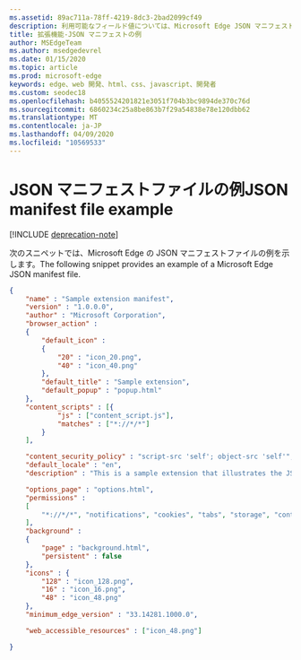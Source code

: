 ```yaml
---
ms.assetid: 89ac711a-78ff-4219-8dc3-2bad2099cf49
description: 利用可能なフィールド値については、Microsoft Edge JSON マニフェストの例を参照してください。
title: 拡張機能-JSON マニフェストの例
author: MSEdgeTeam
ms.author: msedgedevrel
ms.date: 01/15/2020
ms.topic: article
ms.prod: microsoft-edge
keywords: edge、web 開発、html、css、javascript、開発者
ms.custom: seodec18
ms.openlocfilehash: b4055524201821e3051f704b3bc9894de370c76d
ms.sourcegitcommit: 6860234c25a8be863b7f29a54838e78e120dbb62
ms.translationtype: MT
ms.contentlocale: ja-JP
ms.lasthandoff: 04/09/2020
ms.locfileid: "10569533"
---
```

# <span data-ttu-id="d47ea-104">JSON マニフェストファイルの例</span><span class="sxs-lookup"><span data-stu-id="d47ea-104">JSON manifest file example</span></span>  

[!INCLUDE [deprecation-note](../../includes/deprecation-note.md)]  

<span data-ttu-id="d47ea-105">次のスニペットでは、Microsoft Edge の JSON マニフェストファイルの例を示します。</span><span class="sxs-lookup"><span data-stu-id="d47ea-105">The following snippet provides an example of a Microsoft Edge JSON manifest file.</span></span>

```json
{
    "name" : "Sample extension manifest",
    "version" : "1.0.0.0",
    "author" : "Microsoft Corporation",
    "browser_action" : 
    {
        "default_icon" : 
        {
            "20" : "icon_20.png",
            "40" : "icon_40.png"
        },
        "default_title" : "Sample extension",
        "default_popup" : "popup.html"
    },
    "content_scripts" : [{
            "js" : ["content_script.js"],
            "matches" : ["*://*/*"]
        }
    ],

    "content_security_policy" : "script-src 'self'; object-src 'self'",
    "default_locale" : "en",
    "description" : "This is a sample extension that illustrates the JSON manifest schema",

    "options_page" : "options.html",
    "permissions" : 
    [
        "*://*/*", "notifications", "cookies", "tabs", "storage", "contextMenus", "background"
    ],
    "background" : 
    {
        "page" : "background.html",
        "persistent" : false
    },
    "icons" : {
        "128" : "icon_128.png",
        "16" : "icon_16.png",
        "48" : "icon_48.png"
    },
    "minimum_edge_version" : "33.14281.1000.0",

    "web_accessible_resources" : ["icon_48.png"]

} 
```



